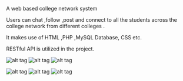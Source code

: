 
A web based college network system

Users can chat ,follow ,post and connect to all the students across the college network from different colleges .

It makes use of HTML ,PHP ,MySQL Database, CSS etc.

RESTful API is utilized in the project.

![alt tag](https://i.imgur.com/9iODu3X.png)
![alt tag](https://i.imgur.com/ZpG9j5m.png)
![alt tag](https://i.imgur.com/sDGTjdK.png)

![alt tag](https://i.imgur.com/c5QZNp4.png)
![alt tag](https://i.imgur.com/hJtT2yF.png)
![alt tag](https://i.imgur.com/8eySGwb.png)

